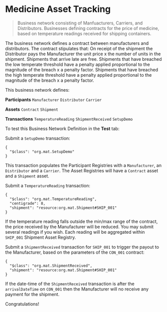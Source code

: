 # Medicine Asset Tracking

> Business network consisting of Manfuacturers, Carriers, and Distributors.  Businesses defining contracts for the price of medicine, based on temperature readings received for shipping containers.

The business network defines a contract between manufacturers and distributors. The contract stipulates that: On receipt of the shipment the Distributor pays the Manufacturer the unit price x the number of units in the shipment. Shipments that arrive late are free. Shipments that have breached the low temperate threshold have a penalty applied proportional to the magnitude of the breach x a penalty factor. Shipments that have breached the high temperate threshold have a penalty applied proportional to the magnitude of the breach x a penalty factor.

This business network defines:

**Participants**
`Manufacturer` `Distributor` `Carrier`

**Assets**
`Contract` `Shipment`

**Transactions**
`TemperatureReading` `ShipmentReceived` `SetupDemo`

To test this Business Network Definition in the **Test** tab:

Submit a `SetupDemo` transaction:

```
{
  "$class": "org.mat.SetupDemo"
}
```

This transaction populates the Participant Registries with a `Manufacturer`, an `Distributor` and a `Carrier`. The Asset Registries will have a `Contract` asset and a `Shipment` asset.

Submit a `TemperatureReading` transaction:

```
{
  "$class": "org.mat.TemperatureReading",
  "centigrade": 8,
  "shipment": "resource:org.mat.Shipment#SHIP_001"
}
```

If the temperature reading falls outside the min/max range of the contract, the price received by the Manufacturer will be reduced. You may submit several readings if you wish. Each reading will be aggregated within `SHIP_001` Shipment Asset Registry.

Submit a `ShipmentReceived` transaction for `SHIP_001` to trigger the payout to the Manufacturer, based on the parameters of the `CON_001` contract:

```
{
  "$class": "org.mat.ShipmentReceived",
  "shipment": "resource:org.mat.Shipment#SHIP_001"
}
```

If the date-time of the `ShipmentReceived` transaction is after the `arrivalDateTime` on `CON_001` then the Manufacturer will no receive any payment for the shipment.

Congratulations!
